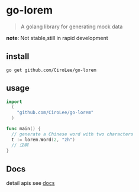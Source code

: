 # go-lorem
> A golang library for generating mock data

**note**: Not stable,still in rapid development
## install    
```shell
go get github.com/CiroLee/go-lorem
```
## usage     
```go
import 
  (
    "github.com/CiroLee/go-lorem"
  )

func main() {
  // generate a Chinese word with two characters
  t := lorem.Word(2, "zh")
  // 汉啊 
}
```

## Docs
detail apis see [docs](./docs/README.md)
